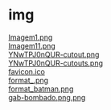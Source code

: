# img 
<a href='https://gabrielryanft.github.io/learning/cursoemvideo/htmlecss/html/ex005/img/Imagem1.png' target='_blank' rel='next'>Imagem1.png</a><br/>
<a href='https://gabrielryanft.github.io/learning/cursoemvideo/htmlecss/html/ex005/img/Imagem11.png' target='_blank' rel='next'>Imagem11.png</a><br/>
<a href='https://gabrielryanft.github.io/learning/cursoemvideo/htmlecss/html/ex005/img/YNwTPJ0nQUR-cutout.png' target='_blank' rel='next'>YNwTPJ0nQUR-cutout.png</a><br/>
<a href='https://gabrielryanft.github.io/learning/cursoemvideo/htmlecss/html/ex005/img/YNwTPJ0nQUR-cutouts.png' target='_blank' rel='next'>YNwTPJ0nQUR-cutouts.png</a><br/>
<a href='https://gabrielryanft.github.io/learning/cursoemvideo/htmlecss/html/ex005/img/favicon.ico' target='_blank' rel='next'>favicon.ico</a><br/>
<a href='https://gabrielryanft.github.io/learning/cursoemvideo/htmlecss/html/ex005/img/format_.png' target='_blank' rel='next'>format_.png</a><br/>
<a href='https://gabrielryanft.github.io/learning/cursoemvideo/htmlecss/html/ex005/img/format_batman.png' target='_blank' rel='next'>format_batman.png</a><br/>
<a href='https://gabrielryanft.github.io/learning/cursoemvideo/htmlecss/html/ex005/img/gab-bombado.png.png' target='_blank' rel='next'>gab-bombado.png.png</a><br/>
